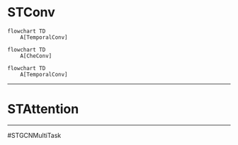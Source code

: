 # STConv

```mermaid
flowchart TD
    A[TemporalConv]
```

```mermaid
flowchart TD
    A[CheConv]
```

```mermaid
flowchart TD
    A[TemporalConv]
```

    
---

# STAttention
---
#STGCNMultiTask
